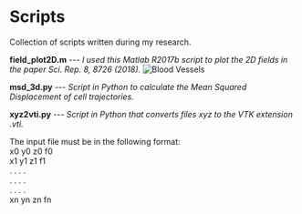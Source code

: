 # Scripts

Collection of scripts written during my research.

**field_plot2D.m**	--- *I used this Matlab R2017b script to plot the 2D fields in the paper Sci. Rep. 8, 8726 (2018).*
![Blood Vessels](https://moreirasm.files.wordpress.com/2018/06/screen-shot-2018-06-15-at-23-45-29.png?w=1576)

**msd_3d.py**	--- *Script in Python to calculate the Mean Squared Displacement of cell trajectories.*

**xyz2vti.py** --- *Script in Python that converts files xyz to the VTK extension .vti.*

The input file must be in the following format: <br>
  x0  y0  z0  f0 <br> 
  x1  y1  z1  f1   <br> 
  .   .   .   . <br> 
  .   .   .   . <br> 
  .   .   .   .<br> 
 xn  yn  zn  fn<br> 
